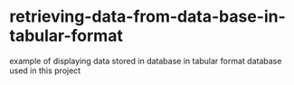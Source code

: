 # retrieving-data-from-data-base-in-tabular-format
example of displaying data stored in database in tabular format
database used in this project
